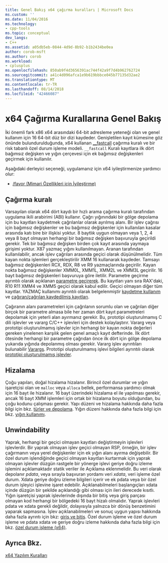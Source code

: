 ```yaml
---
title: Genel Bakış x64 çağırma kuralları | Microsoft Docs
ms.custom: ''
ms.date: 11/04/2016
ms.technology:
- cpp-tools
ms.topic: conceptual
dev_langs:
- C++
ms.assetid: a05db5eb-0844-4d9d-8b92-b1b2434be0ea
author: corob-msft
ms.author: corob
ms.workload:
- cplusplus
ms.openlocfilehash: 850ab9f4d3656391ac744f42a9f7d4b962762724
ms.sourcegitcommit: a41c4d096afca1e9b619bbbce045b77135d32ae2
ms.translationtype: MT
ms.contentlocale: tr-TR
ms.lasthandoff: 08/14/2018
ms.locfileid: "42466087"
---
```

# <a name="overview-of-x64-calling-conventions"></a>x64 Çağırma Kurallarına Genel Bakış
İki önemli fark x86 x64 arasındaki 64-bit adresleme yeteneği olan ve genel kullanım için 16 64-bit düz bir dizi kaydeder. Genişletilen kayıt kümesine göz önünde bulundurulduğunda, x64 kullanan [__fastcall](../cpp/fastcall.md) çağırma kuralı ve bir risk tabanlı özel durum işleme modeli. `__fastcall` Kuralı kayıtlara ilk dört bağımsız değişken ve yığın çerçevesi için ek bağımsız değişkenleri geçirmek için kullanılır.  
  
 Aşağıdaki derleyici seçeneği, uygulamanız için x64 iyileştirmenize yardımcı olur:  
  
-   [/favor (Mimari Özellikleri için İyileştirme)](../build/reference/favor-optimize-for-architecture-specifics.md)  
  
## <a name="calling-convention"></a>Çağırma kuralı  
 Varsayılan olarak x64 dört kaydı bir hızlı arama çağırma kuralı tarafından uygulama ikili arabirimi (ABI) kullanır. Çağrı yığınındaki bir gölge depolama için bu kayıtları kaydetmek çağrılanlar olarak ayrılmış alanı. Bir işlev çağrısı için bağımsız değişkenler ve bu bağımsız değişkenler için kullanılan kasalar arasında katı bire bir ilişkisi yoktur. 8 baytlık uygun olmayan veya 1, 2, 4 veya 8 bayt olmayan herhangi bir bağımsız değişken başvuruyla geçirildi gerekir. Tek bir bağımsız değişken birden çok kayıt arasında yaymaya girişimi yoktur. X87 yazmaç yığını kullanılmayan. Aranan tarafından kullanılabilir, ancak işlev çağrıları arasında geçici olarak düşünülmelidir. Tüm kayan nokta işlemleri gerçekleştirilir XMM 16 kullanarak kaydeder. Tamsayı bağımsız değişkenleri RCX, RDX, R8 ve R9 yazmaçlarında geçirilir. Kayan nokta bağımsız değişkenler XMM0L, XMM1L, XMM2L ve XMM3L geçirilir. 16 bayt bağımsız değişkenleri başvuruya göre iletilir. Parametre geçirme ayrıntılı olarak açıklanan [parametre geçirerek](../build/parameter-passing.md). Bu kayıtları yanı sıra RAX'daki, R10 R11 XMM4 ve XMM5 geçici olarak kabul edilir. Geçici olmayan diğer tüm kayıtlar. YAZMAÇ kullanımı ayrıntılı olarak belgelenmiştir [kaydetme kullanım](../build/register-usage.md) ve [çağıran/çağrılan kaydedilmiş kayıtları](../build/caller-callee-saved-registers.md).  
  
 Çağıranın alanı parametreleri için çağrılanın sorumlu olan ve çağrılan diğer birçok bir parametre almasa bile her zaman dört kayıt parametreleri depolamak için yeterli alan ayırmanız gerekir. Bu, prototipi oluşturulmamış C dili işlevler ve vararg C/C++ işlevleri için destek kolaylaştırır. Vararg veya prototipi oluşturulmamış işlevler için herhangi bir kayan nokta değerleri gereken yinelenen karşılık gelen genel amaçlı kayıt defterinde. İlk dört ötesinde herhangi bir parametre çağrıdan önce ilk dört için gölge depolama yukarıda yığında depolanmış olması gerekir. Vararg işlev ayrıntıları bulunabilir [Varargs](../build/varargs.md). Prototipi oluşturulmamış işlevi bilgileri ayrıntılı olarak [prototipi oluşturulmamış işlevler](../build/unprototyped-functions.md).  
  
## <a name="alignment"></a>Hizalama  
 Çoğu yapıları, doğal hizalama hizalanır. Birincil özel durumlar ve yığın işaretçisi olan ve `malloc` veya `alloca` bellek, performansa yardımcı olmak için 16 bayt ile hizalanır. 16 bayt üzerindeki hizalama el ile yapılması gerekir, ancak 16 bayt XMM işlemleri için ortak bir hizalama boyutu olduğundan, bu çoğu kodunu çalışması gerekir. Yapı düzeni ve hizalama hakkında daha fazla bilgi için bkz. [türler ve depolama](../build/types-and-storage.md). Yığın düzeni hakkında daha fazla bilgi için bkz. [yığın kullanımı](../build/stack-usage.md).  
  
## <a name="unwindability"></a>Unwindability  
 Yaprak, herhangi bir geçici olmayan kayıtları değiştirmeyin işlevleri işlevlerdir. Bir yaprak olmayan işlev geçici olmayan RSP, örneğin, bir işlev çağırmanın veya yerel değişkenler için ek yığın alanı ayırma değişebilir. Bir özel durum işlendiğinde geçici olmayan kayıtları kurtarmak için yaprak olmayan işlevler düzgün rastgele bir yönerge işlevi geriye doğru izleme işlemini açıklamaktadır statik veriler ile Açıklama eklenmelidir. Bu veri olarak depolanır *pdata*, veya sırayla başvuran yordamı veri *xdata*, veri işleme özel durum. Xdata geriye doğru izleme bilgileri içerir ve ek pdata veya bir özel durum işleyici işlevine işaret edebilir. Açıklanabilmeleri başlangıçları xdata içinde düzgün bir şekilde açıklandığı gibi olması için ileri derecede kısıtlı. Yığın işaretçisi yaprak işlevlerinde dışında bir bitiş veya giriş parçası olmayan kod herhangi bir bölgedeki 16 bayt hizalı olmalıdır. Yaprak işlevleri pdata ve xdata gerekli değildir, dolayısıyla yalnızca bir dönüş benzetimini yaparak sapmasına. İşlev açıklanabilmeleri ve sonuç uygun yapısı hakkında daha fazla ayrıntı için bkz: [giriş ve bitiş](../build/prolog-and-epilog.md). Özel durum işleme ve özel durum işleme ve pdata xdata ve geriye doğru izleme hakkında daha fazla bilgi için bkz. [özel durum işleme (x64)](../build/exception-handling-x64.md).  
  
## <a name="see-also"></a>Ayrıca Bkz.  
 [x64 Yazılım Kuralları](../build/x64-software-conventions.md)
